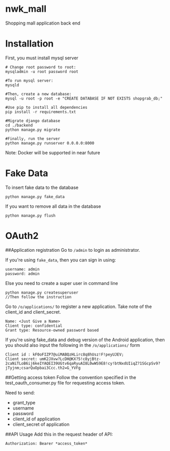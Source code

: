 nwk_mall
========
Shopping mall application back end

Installation
===========
First, you must install mysql server 

```
# Change root password to root:
mysqladmin -u root password root

#To run mysql server:
mysqld

#Then, create a new database:
mysql -u root -p root -e "CREATE DATABASE IF NOT EXISTS shopgrab_db;"

#Use pip to install all dependencies
pip install -r requirements.txt

#Migrate django database
cd ./backend
python manage.py migrate

#Finally, run the server
python manage.py runserver 0.0.0.0:8000
```

Note: Docker will be supported in near future

Fake Data
=========
To insert fake data to the database
```
python manage.py fake_data
```

If you want to remove all data in the database
```
python manage.py flush
```

OAuth2
======
##Application registration
Go to `/admin` to login as administrator. 

If you're using `fake_data`, then you can sign in using:
```
username: admin
password: admin
```

Else you need to create a super user in command line
```
python manage.py createsuperuser
//Then follow the instruction
```

Go to `/o/applications/` to register a new application. Take note of the client_id and client_secret.

```
Name: <Just Give a Name>
Client type: confidential
Grant type: Resource-owned password based
```

If you're using fake_data and debug version of the Android application, then you should also input the following in the `/o/applications/` form
```
Client id : kF0oFIZP7@uiMABQzHLirc8q8hUsz!F!peyUJEV;
Client secret: umK2JXvw?LcDH@KX?5!c8yjBtz-2caNiTLoB6ij6keIYAQEI39UGtv6qaRyuAI8L0wWS9E8!cy!btNxdUIiqZ?1SGcpSv9?jTyjnm;csarQuOpbai3Ccc.th2=G_YVFg
```

##Getting access token
Follow the convention specified in the test_oauth_consumer.py file for requesting access token.

Need to send:
* grant_type
* username
* password
* client_id of application
* client_secret of application

##API Usage
Add this in the request header of API:
```
Authorization: Bearer *access_token*
```